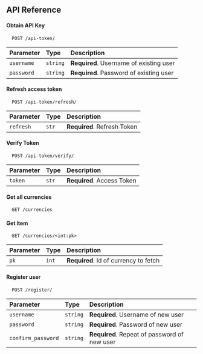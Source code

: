 ## API Reference

#### Obtain API Key

```http
  POST /api-token/
```

| Parameter  | Type     | Description                             |
|:-----------|:---------|:----------------------------------------|
| `username` | `string` | **Required**. Username of existing user |
| `password` | `string` | **Required**. Password of existing user |

#### Refresh access token

```http
  POST /api-token/refresh/
```

| Parameter | Type  | Description                 |
|:----------|:------|:----------------------------|
| `refresh` | `str` | **Required**. Refresh Token |

#### Verify Token

```http
  POST /api-token/verify/
```

| Parameter | Type  | Description                |
|:----------|:------|:---------------------------|
| `token`   | `str` | **Required**. Access Token |

#### Get all currencies

```http
  GET /currencies
```

#### Get item

```http
  GET /currencies/<int:pk>
```

| Parameter | Type  | Description                           |
|:----------|:------|:--------------------------------------|
| `pk`      | `int` | **Required**. Id of currency to fetch |

#### Register user

```http
  POST /register/
```

| Parameter          | Type     | Description                                  |
|:-------------------|:---------|:---------------------------------------------|
| `username`         | `string` | **Required**. Username of new user           |
| `password`         | `string` | **Required**. Password of new user           |
| `confirm_password` | `string` | **Required**. Repeat of password of new user |

